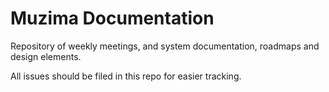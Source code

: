 Muzima Documentation
=============

Repository of weekly meetings, and system documentation, roadmaps and design elements.

All issues should be filed in this repo for easier tracking.
